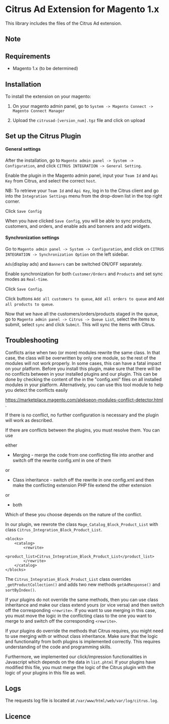 Citrus Ad Extension for Magento 1.x
=============================

This library includes the files of the Citrus Ad extension.


Note
----


Requirements
------------

- Magento 1.x (to be determined)


Installation
------------

To install the extension on your magento:

1. On your magento admin panel, go to `System -> Magento Connect -> Magento Connect Manager`

2. Upload the `citrusad-[version_num].tgz` file and click on upload


Set up the Citrus Plugin
-----

#### General settings
After the installation, go to `Magento admin panel -> System -> Configuration`, and click `CITRUS INTEGRATION -> General Setting`.

Enable the plugin in the Magento admin panel, input your `Team Id` and `Api Key` from Citrus, and select the correct `host`.

NB: To retrieve your `Team Id` and `Api Key`, log in to the Citrus client and go into the `Integration Settings` menu from the drop-down list in the top right corner.

Click `Save Config`

When you have clicked `Save Config`, you will be able to sync products, customers, and orders, and enable ads and banners and add widgets.

#### Synchronization settings
Go to `Magento admin panel -> System -> Configuration`, and click on `CITRUS INTEGRATION -> Synchronization Option` on the left sidebar.

`Ads`(display ads) and `Banners` can be switched ON/OFF separately. 

Enable synchronization for both `Customer/Orders` and `Products` and set sync modes as `Real-time`. 

Click `Save Config`.

Click buttons `Add all customers to queue`, `Add all orders to queue` and `Add all products to queue`.

Now that we have all the customers/orders/products staged in the queue, go to `Magento admin panel -> Citrus -> Queue List`, select the items to submit, select `sync` and click `Submit`. This will sync the items with Citrus.


Troubleshooting
-----

Conflicts arise when two (or more) modules rewrite the same class. In that case, the class will be overwritten
by only one module, so the rest of the modules will not work properly. In some cases, this can have a fatal impact on your
platform. Before you install this plugin, make sure that there will be no conflicts between in your installed
plugins and our plugin. This can be done by checking the content of the <rewrite> in the "config.xml" files on all
installed modules in your platform. Alternatively, you can use this tool module to help you detect the conflicts easily

https://marketplace.magento.com/alekseon-modules-conflict-detector.html
.

If there is no conflict, no further configuration is necessary and the plugin will work as described.

If there are conflicts between the plugins, you must resolve them. You can use

either
* Merging - merge the code from one conflicting file into another and switch off the rewrite config.xml in one of them

or
* Class inheritance - switch off the rewrite in one config.xml and then make the conflicting extension PHP file extend
the other extension

or
* both

Which of these you choose depends on the nature of the conflict. 


In our plugin, we rewrote the class `Mage_Catalog_Block_Product_List` with class `Citrus_Integration_Block_Product_List`.
```$xslt
<blocks>
    <catalog>
        <rewrite>
            <product_list>Citrus_Integration_Block_Product_List</product_list>
        </rewrite>
    </catalog>
</blocks>
```

The `Citrus_Integration_Block_Product_List` class overrides ```_getProductCollection()``` and adds two new methods 
```getAdResponse()``` and ```sortByIndex()```. 

If your plugins do not override the same methods, then you can use class inheritance and make our class extend yours (or 
vice versa) and then switch off the corresponding `<rewrite>`. If you want to use merging in this case, you must 
move the logic in the conflicting class to the one you want to merge to and switch off the corresponding `<rewrite>`.   

If your plugins do override the methods that Citrus requires, you might need to use merging with or without class 
inheritance. Make sure that the logic and functionality from both plugins is implemented correctly. 
This requires understanding of the code and programming skills.

Furthermore, we implemented our click/impression functionalities in Javascript which depends on the data in `list.phtml` 
If your plugins have modified this file, you must merge the logic of the Citrus plugin with the logic of your plugins in this file as well. 

Logs
-----
The requests log file is located at `/var/www/html/web/var/log/citrus.log`.


Licence
-----
